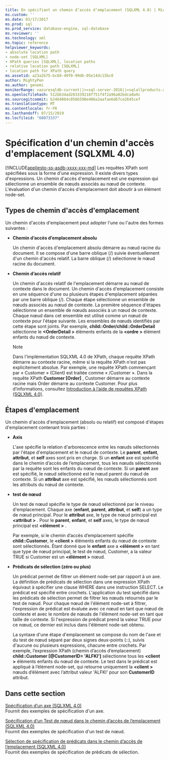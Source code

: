 ```yaml
---
title: En spécifiant un chemin d’accès d’emplacement (SQLXML 4.0) | Microsoft Docs
ms.custom: ''
ms.date: 03/17/2017
ms.prod: sql
ms.prod_service: database-engine, sql-database
ms.reviewer: ''
ms.technology: xml
ms.topic: reference
helpviewer_keywords:
- absolute location path
- node-set [SQLXML]
- XPath queries [SQLXML], location paths
- relative location path [SQLXML]
- location path for XPath query
ms.assetid: a23a2b75-bc69-49f0-99db-05e14dc15bc0
author: MightyPen
ms.author: genemi
monikerRange: =azuresqldb-current||>=sql-server-2016||=sqlallproducts-allversions||>=sql-server-linux-2017||=azuresqldb-mi-current
ms.openlocfilehash: 512bb34ad283339218f751f4f2a96a82bdca0a9c
ms.sourcegitcommit: b2464064c0566590e486a3aafae6d67ce2645cef
ms.translationtype: MT
ms.contentlocale: fr-FR
ms.lasthandoff: 07/15/2019
ms.locfileid: "68073337"
---
```

# <a name="specifying-a-location-path-sqlxml-40"></a>Spécification d'un chemin d'accès d'emplacement (SQLXML 4.0)
[!INCLUDE[appliesto-ss-asdb-xxxx-xxx-md](../../../includes/appliesto-ss-asdb-xxxx-xxx-md.md)]
  Les requêtes XPath sont spécifiées sous la forme d'une expression. Il existe divers types d'expressions. Un chemin d'accès d'emplacement est une expression qui sélectionne un ensemble de nœuds associés au nœud de contexte. L'évaluation d'un chemin d'accès d'emplacement doit aboutir à un élément node-set.  
  
## <a name="types-of-location-paths"></a>Types de chemin d'accès d'emplacement  
 Un chemin d'accès d'emplacement peut adopter l'une ou l'autre des formes suivantes :  
  
-   **Chemin d’accès d’emplacement absolu**  
  
     Un chemin d'accès d'emplacement absolu démarre au nœud racine du document. Il se compose d'une barre oblique (/) suivie éventuellement d'un chemin d'accès relatif. La barre oblique (/) sélectionne le nœud racine du document.  
  
-   **Chemin d’accès relatif**  
  
     Un chemin d'accès relatif de l'emplacement démarre au nœud de contexte dans le document. Un chemin d'accès d'emplacement consiste en une séquence d'une ou plusieurs étapes d'emplacement séparées par une barre oblique (/). Chaque étape sélectionne un ensemble de nœuds associés au nœud de contexte. La première séquence d'étapes sélectionne un ensemble de nœuds associés à un nœud de contexte. Chaque nœud dans cet ensemble est utilisé comme un nœud de contexte pour l'étape suivante. Les ensembles de nœuds identifiés par cette étape sont joints. Par exemple, **child::Order/child::OrderDetail** sélectionne le  **\<OrderDetail >** éléments enfants de la  **\<ordre >** élément enfants du nœud de contexte.  
  
    > [!NOTE]  
    >  Dans l'implémentation SQLXML 4.0 de XPath, chaque requête XPath démarre au contexte racine, même si la requête XPath n'est pas explicitement absolue. Par exemple, une requête XPath commençant par « Customer » (Client) est traitée comme « /Customer ». Dans la requête XPath **Customer [Order]** , Customer démarre au contexte racine mais Order démarre au contexte Customer. Pour plus d’informations, consultez [Introduction à l’aide de requêtes XPath &#40;SQLXML 4.0&#41;](../../../relational-databases/sqlxml-annotated-xsd-schemas-xpath-queries/introduction-to-using-xpath-queries-sqlxml-4-0.md).  
  
## <a name="location-steps"></a>Étapes d'emplacement  
 Un chemin d'accès d'emplacement (absolu ou relatif) est composé d'étapes d'emplacement contenant trois parties :  
  
-   **Axis**  
  
     L'axe spécifie la relation d'arborescence entre les nœuds sélectionnés par l'étape d'emplacement et le nœud de contexte. Le **parent**, **enfant**, **attribut**, et **self** axes sont pris en charge. Si un **enfant** axe est spécifié dans le chemin d’accès de l’emplacement, tous les nœuds sélectionnés par la requête sont les enfants du nœud de contexte. Si un **parent** axe est spécifié, le nœud sélectionné est le nœud parent du nœud de contexte. Si un **attribut** axe est spécifié, les nœuds sélectionnés sont les attributs du nœud de contexte.  
  
-   **test de nœud**  
  
     Un test de nœud spécifie le type de nœud sélectionné par le niveau d'emplacement. Chaque axe (**enfant**, **parent**, **attribut**, et **self**) a un type de nœud principal. Pour le **attribut** axe, le type de nœud principal est  **\<attribut >** . Pour le **parent**, **enfant**, et **self** axes, le type de nœud principal est  **\<élément >** .  
  
     Par exemple, si le chemin d’accès d’emplacement spécifie **child::Customer**, le  **\<client >** éléments enfants du nœud de contexte sont sélectionnés. Étant donné que le **enfant** axe a  **\<élément >** en tant que type de nœud principal, le test de nœud, Customer, a la valeur TRUE si Customer est un  **\<élément >** nœud.  
  
-   **Prédicats de sélection (zéro ou plus)**  
  
     Un prédicat permet de filtrer un élément node-set par rapport à un axe. La définition de prédicats de sélection dans une expression XPath équivaut à spécifier une clause WHERE dans une instruction SELECT. Le prédicat est spécifié entre crochets. L'application du test spécifié dans les prédicats de sélection permet de filtrer les nœuds retournés par le test de nœud. Pour chaque nœud de l'élément node-set à filtrer, l'expression de prédicat est évaluée avec ce nœud en tant que nœud de contexte et avec le nombre de nœuds de l'élément node-set en tant que taille de contexte. Si l'expression de prédicat prend la valeur TRUE pour ce nœud, ce dernier est inclus dans l'élément node-set obtenu.  
  
     La syntaxe d'une étape d'emplacement se compose du nom de l'axe et du test de nœud séparé par deux signes deux-points (::), suivis d'aucune ou plusieurs expressions, chacune entre crochets. Par exemple, l’expression XPath (chemin d’accès d’emplacement) **child::Customer [@CustomerID= 'ALFKI']** sélectionne tous les  **\<client >** éléments enfants du nœud de contexte. Le test dans le prédicat est appliqué à l’élément node-set, qui retourne uniquement la  **\<client >** nœuds d’élément avec l’attribut valeur 'ALFKI' pour son **CustomerID** attribut.  
  
## <a name="in-this-section"></a>Dans cette section  
 [Spécification d’un axe &#40;SQLXML 4.0&#41;](../../../relational-databases/sqlxml-annotated-xsd-schemas-xpath-queries/location-path/specifying-an-axis-sqlxml-4-0.md)  
 Fournit des exemples de spécification d'un axe.  
  
 [Spécification d’un Test de nœud dans le chemin d’accès de l’emplacement &#40;SQLXML 4.0&#41;](../../../relational-databases/sqlxml-annotated-xsd-schemas-xpath-queries/location-path/specifying-a-node-test-in-the-location-path-sqlxml-4-0.md)  
 Fournit des exemples de spécification d'un test de nœud.  
  
 [Sélection de spécification de prédicats dans le chemin d’accès de l’emplacement &#40;SQLXML 4.0&#41;](../../../relational-databases/sqlxml-annotated-xsd-schemas-xpath-queries/location-path/specifying-selection-predicates-in-the-location-path-sqlxml-4-0.md)  
 Fournit des exemples de spécification de prédicats de sélection.  
  
  
